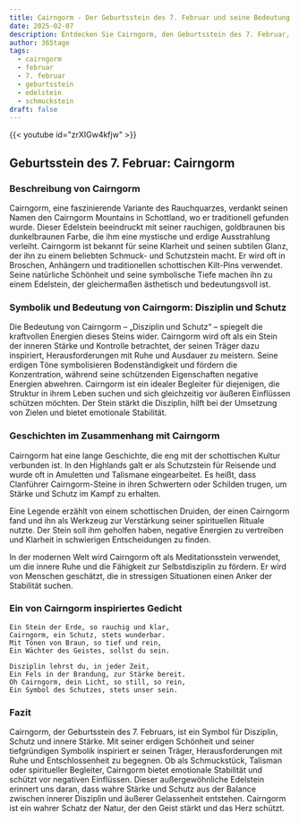 ```yaml
---
title: Cairngorm - Der Geburtsstein des 7. Februar und seine Bedeutung
date: 2025-02-07
description: Entdecken Sie Cairngorm, den Geburtsstein des 7. Februar, der Disziplin und Schutz symbolisiert. Seine Symbolik und Geschichte werden Sie inspirieren.
author: 365tage
tags:
  - cairngorm
  - februar
  - 7. februar
  - geburtsstein
  - edelstein
  - schmuckstein
draft: false
---
```


{{< youtube id="zrXIGw4kfjw" >}}

## Geburtsstein des 7. Februar: Cairngorm

### Beschreibung von Cairngorm

Cairngorm, eine faszinierende Variante des Rauchquarzes, verdankt seinen Namen den Cairngorm Mountains in Schottland, wo er traditionell gefunden wurde. Dieser Edelstein beeindruckt mit seiner rauchigen, goldbraunen bis dunkelbraunen Farbe, die ihm eine mystische und erdige Ausstrahlung verleiht. Cairngorm ist bekannt für seine Klarheit und seinen subtilen Glanz, der ihn zu einem beliebten Schmuck- und Schutzstein macht. Er wird oft in Broschen, Anhängern und traditionellen schottischen Kilt-Pins verwendet. Seine natürliche Schönheit und seine symbolische Tiefe machen ihn zu einem Edelstein, der gleichermaßen ästhetisch und bedeutungsvoll ist.

### Symbolik und Bedeutung von Cairngorm: Disziplin und Schutz

Die Bedeutung von Cairngorm – „Disziplin und Schutz“ – spiegelt die kraftvollen Energien dieses Steins wider. Cairngorm wird oft als ein Stein der inneren Stärke und Kontrolle betrachtet, der seinen Träger dazu inspiriert, Herausforderungen mit Ruhe und Ausdauer zu meistern. Seine erdigen Töne symbolisieren Bodenständigkeit und fördern die Konzentration, während seine schützenden Eigenschaften negative Energien abwehren. Cairngorm ist ein idealer Begleiter für diejenigen, die Struktur in ihrem Leben suchen und sich gleichzeitig vor äußeren Einflüssen schützen möchten. Der Stein stärkt die Disziplin, hilft bei der Umsetzung von Zielen und bietet emotionale Stabilität.

### Geschichten im Zusammenhang mit Cairngorm

Cairngorm hat eine lange Geschichte, die eng mit der schottischen Kultur verbunden ist. In den Highlands galt er als Schutzstein für Reisende und wurde oft in Amuletten und Talismane eingearbeitet. Es heißt, dass Clanführer Cairngorm-Steine in ihren Schwertern oder Schilden trugen, um Stärke und Schutz im Kampf zu erhalten.

Eine Legende erzählt von einem schottischen Druiden, der einen Cairngorm fand und ihn als Werkzeug zur Verstärkung seiner spirituellen Rituale nutzte. Der Stein soll ihm geholfen haben, negative Energien zu vertreiben und Klarheit in schwierigen Entscheidungen zu finden.

In der modernen Welt wird Cairngorm oft als Meditationsstein verwendet, um die innere Ruhe und die Fähigkeit zur Selbstdisziplin zu fördern. Er wird von Menschen geschätzt, die in stressigen Situationen einen Anker der Stabilität suchen.

### Ein von Cairngorm inspiriertes Gedicht

```
Ein Stein der Erde, so rauchig und klar,  
Cairngorm, ein Schutz, stets wunderbar.  
Mit Tönen von Braun, so tief und rein,  
Ein Wächter des Geistes, sollst du sein.  

Disziplin lehrst du, in jeder Zeit,  
Ein Fels in der Brandung, zur Stärke bereit.  
Oh Cairngorm, dein Licht, so still, so rein,  
Ein Symbol des Schutzes, stets unser sein.  
```

### Fazit

Cairngorm, der Geburtsstein des 7. Februars, ist ein Symbol für Disziplin, Schutz und innere Stärke. Mit seiner erdigen Schönheit und seiner tiefgründigen Symbolik inspiriert er seinen Träger, Herausforderungen mit Ruhe und Entschlossenheit zu begegnen. Ob als Schmuckstück, Talisman oder spiritueller Begleiter, Cairngorm bietet emotionale Stabilität und schützt vor negativen Einflüssen. Dieser außergewöhnliche Edelstein erinnert uns daran, dass wahre Stärke und Schutz aus der Balance zwischen innerer Disziplin und äußerer Gelassenheit entstehen. Cairngorm ist ein wahrer Schatz der Natur, der den Geist stärkt und das Herz schützt.